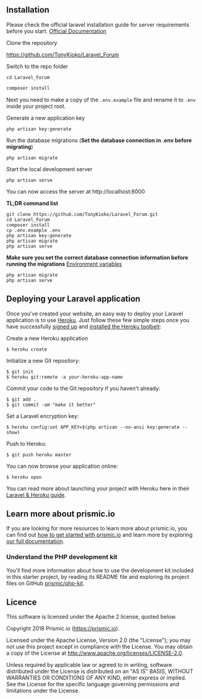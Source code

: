 ## Installation

Please check the official laravel installation guide for server requirements before you start. [Official Documentation](https://laravel.com/docs/5.4/installation#installation)


Clone the repository

   https://github.com/TonyKioko/Laravel_Forum

Switch to the repo folder

    cd Laravel_Forum

``` bash
composer install
```

Next you need to make a copy of the `.env.example` file and rename it to `.env` inside your project root.

Generate a new application key

    php artisan key:generate


Run the database migrations (**Set the database connection in .env before migrating**)

    php artisan migrate

Start the local development server

    php artisan serve

You can now access the server at http://localhost:8000

**TL;DR command list**

    git clone https://github.com/TonyKioko/Laravel_Forum.git
    cd Laravel_Forum
    composer install
    cp .env.example .env
    php artisan key:generate
    php artisan migrate
    php artisan serve
    
**Make sure you set the correct database connection information before running the migrations** [Environment variables](#environment-variables)

    php artisan migrate
    php artisan serve



## Deploying your Laravel application

Once you've created your website, an easy way to deploy your Laravel application is to use [Heroku](http://www.heroku.com). Just follow these few simple steps once you have successfully [signed up](https://id.heroku.com/signup/www-header) and [installed the Heroku toolbelt](https://toolbelt.heroku.com/):

Create a new Heroku application

```
$ heroku create
```

Initialize a new Git repository:

```
$ git init
$ heroku git:remote -a your-heroku-app-name
```

Commit your code to the Git repository if you haven't already:

```
$ git add .
$ git commit -am "make it better"
```

Set a Laravel encryption key:

```
$ heroku config:set APP_KEY=$(php artisan --no-ansi key:generate --show)
```

Push to Heroku:

```
$ git push heroku master
```

You can now browse your application online:

```
$ heroku open
```

You can read more about launching your project with Heroku here in their [Laravel & Heroku guide](https://devcenter.heroku.com/articles/getting-started-with-laravel).

## Learn more about prismic.io

If you are looking for more resources to learn more about prismic.io, you can find out [how to get started with prismic.io](https://prismic.io/quickstart#?lang=php) and learn more by exploring [our full documentation](https://prismic.io/docs/php/getting-started/with-the-php-starter-kit).

### Understand the PHP development kit

You'll find more information about how to use the development kit included in this starter project, by reading its README file and exploring its project files on GitHub [prismic/php-kit](https://github.com/prismicio/php-kit).

## Licence

This software is licensed under the Apache 2 license, quoted below.

Copyright 2018 Prismic.io (https://prismic.io).

Licensed under the Apache License, Version 2.0 (the "License"); you may not use this project except in compliance with the License. You may obtain a copy of the License at http://www.apache.org/licenses/LICENSE-2.0.

Unless required by applicable law or agreed to in writing, software distributed under the License is distributed on an "AS IS" BASIS, WITHOUT WARRANTIES OR CONDITIONS OF ANY KIND, either express or implied. See the License for the specific language governing permissions and limitations under the License.
